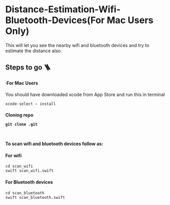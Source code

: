 # Distance-Estimation-Wifi-Bluetooth-Devices(For Mac Users Only)
This will let you see the nearby wifi and bluetooth devices and try to estimate the distance also.

## Steps to go 🪜

<h4>∙For Mac Users</h4>
<p> You should have downloaded xcode from App Store and run this in terminal  </p>

    xcode-select — install
    
<h4> Cloning repo</h>
    
    git clone .git

<br>
<p>To scan wifi and bluetooth devices follow as:</p>
<h4>For wifi</h4>

    cd scan_wifi
    swift scan_wifi.swift

<h4>For Bluetooth devices</h4>

    cd scan_bluetooth
    swift scan_bluetooth.swift
    
    
